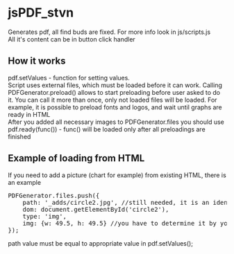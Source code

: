 <h1>jsPDF_stvn</h1>

Generates pdf, all find buds are fixed.
For more info look in js/scripts.js<br/>
All it's content can be in button click handler<br/>

<h2>How it works</h2>

pdf.setValues - function for setting values.<br/>
Script uses external files, which must be loaded before it can
work. Calling PDFGenerator.preload() allows to start preloading
before user asked to do it. You can call it more than once, only
not loaded files will be loaded. For example, it is possible to 
preload fonts and logos, and wait until graphs are ready in HTML<br/>
After you added all necessary images to PDFGenerator.files you should use
pdf.ready(func()) - func() will be loaded only after all preloadings are finished

<h2>Example of loading from HTML</h2>
If you need to add a picture (chart for example) from
existing HTML, there is an example
<pre>
PDFGenerator.files.push({
    path: '_adds/circle2.jpg', //still needed, it is an identificator
    dom: document.getElementById('circle2'),
    type: 'img',
    img: {w: 49.5, h: 49.5} //you have to determine it by yourself
});
</pre>

path value must be equal to appropriate value in pdf.setValues();  